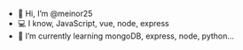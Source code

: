 - 👋 Hi, I’m @meinor25
- 💻 I know, JavaScript, vue, node, express
- 🌱 I’m currently learning mongoDB, express, node, python...


<!---
meinor25/meinor25 is a ✨ special ✨ repository because its `README.md` (this file) appears on your GitHub profile.
You can click the Preview link to take a look at your changes.
--->
